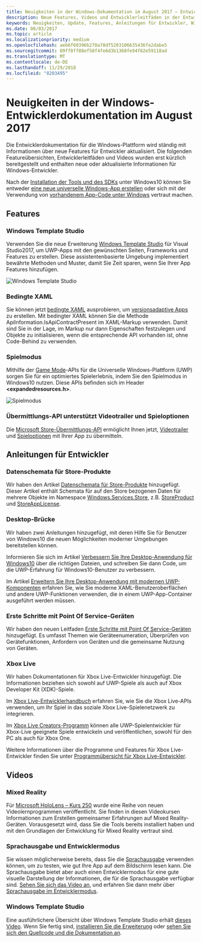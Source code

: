 ```yaml
---
title: Neuigkeiten in der Windows-Dokumentation im August 2017 – Entwicklung von UWP-Apps
description: Neue Features, Videos und Entwicklerleitfäden in der Entwicklerdokumentation für Windows10 im August2017
keywords: Neuigkeiten, Update, Features, Anleitungen für Entwickler, Windows10, 1708
ms.date: 08/03/2017
ms.topic: article
ms.localizationpriority: medium
ms.openlocfilehash: aeb6f60396b270a78df5203106635436fe2dabe5
ms.sourcegitcommit: 89ff8ff88ef58f4fe6d3b1368fe94f62e59118ad
ms.translationtype: MT
ms.contentlocale: de-DE
ms.lasthandoff: 11/29/2018
ms.locfileid: "8203495"
---
```

# <a name="whats-new-in-the-windows-developer-docs-in-august-2017"></a>Neuigkeiten in der Windows-Entwicklerdokumentation im August 2017

Die Entwicklerdokumentation für die Windows-Plattform wird ständig mit Informationen über neue Features für Entwickler aktualisiert. Die folgenden Featureübersichten, Entwicklerleitfäden und Videos wurden erst kürzlich bereitgestellt und enthalten neue oder aktualisierte Informationen für Windows-Entwickler.

Nach der [Installation der Tools und des SDKs](http://go.microsoft.com/fwlink/?LinkId=821431) unter Windows10 können Sie entweder [eine neue universelle Windows-App erstellen](../get-started/your-first-app.md) oder sich mit der Verwendung von [vorhandenem App-Code unter Windows](../porting/index.md) vertraut machen.

## <a name="features"></a>Features

### <a name="windows-template-studio"></a>Windows Template Studio

Verwenden Sie die neue Erweiterung [Windows Template Studio](https://aka.ms/wtsinstall) für Visual Studio2017, um UWP-Apps mit den gewünschten Seiten, Frameworks und Features zu erstellen. Diese assistentenbasierte Umgebung implementiert bewährte Methoden und Muster, damit Sie Zeit sparen, wenn Sie Ihrer App Features hinzufügen.

![Windows Template Studio](images/template-studio.png)

### <a name="conditional-xaml"></a>Bedingte XAML

Sie können jetzt [bedingte XAML](../debug-test-perf/conditional-xaml.md) ausprobieren, um [versionsadaptive Apps](../debug-test-perf/version-adaptive-apps.md) zu erstellen. Mit bedingter XAML können Sie die Methode ApiInformation.IsApiContractPresent im XAML-Markup verwenden. Damit sind Sie in der Lage, im Markup nur dann Eigenschaften festzulegen und Objekte zu initialisieren, wenn die entsprechende API vorhanden ist, ohne Code-Behind zu verwenden.

### <a name="game-mode"></a>Spielmodus

Mithilfe der [Game Mode](https://msdn.microsoft.com/library/windows/desktop/mt808808)-APIs für die Universelle Windows-Plattform (UWP) sorgen Sie für ein optimiertes Spielerlebnis, indem Sie den Spielmodus in Windows10 nutzen. Diese APIs befinden sich im Header **&lt;expandedresources.h&gt;**.

![Spielmodus](images/game-mode.png)

### <a name="submission-api-supports-video-trailers-and-gaming-options"></a>Übermittlungs-API unterstützt Videotrailer und Spieloptionen

Die [Microsoft Store-Übermittlungs-API](../monetize/create-and-manage-submissions-using-windows-store-services.md) ermöglicht Ihnen jetzt, [Videotrailer](../monetize/manage-app-submissions.md#trailer-object) und [Spieloptionen](../monetize/manage-app-submissions.md#gaming-options-object) mit Ihrer App zu übermitteln.


## <a name="developer-guidance"></a>Anleitungen für Entwickler

### <a name="data-schemas-for-store-products"></a>Datenschemata für Store-Produkte

Wir haben den Artikel [Datenschemata für Store-Produkte](../monetize/data-schemas-for-store-products.md) hinzugefügt. Dieser Artikel enthält Schemata für auf den Store bezogenen Daten für mehrere Objekte im Namespace [Windows.Services.Store](https://msdn.microsoft.com/library/windows/apps/windows.services.store.aspx), z.B. [StoreProduct](https://docs.microsoft.com/uwp/api/windows.services.store.storeproduct) und [StoreAppLicense](https://docs.microsoft.com/uwp/api/windows.services.store.storeapplicense).

### <a name="desktop-bridge"></a>Desktop-Brücke

Wir haben zwei Anleitungen hinzugefügt, mit deren Hilfe Sie für Benutzer von Windows10 die neuen Möglichkeiten moderner Umgebungen bereitstellen können.

Informieren Sie sich im Artikel [Verbessern Sie Ihre Desktop-Anwendung für Windows10](https://docs.microsoft.com/windows/uwp/porting/desktop-to-uwp-enhance) über die richtigen Dateien, und schreiben Sie dann Code, um die UWP-Erfahrung für Windows10-Benutzer zu verbessern.  

Im Artikel [Erweitern Sie Ihre Desktop-Anwendung mit modernen UWP-Komponenten](https://docs.microsoft.com/windows/uwp/porting/desktop-to-uwp-extend) erfahren Sie, wie Sie moderne XAML-Benutzeroberflächen und andere UWP-Funktionen verwenden, die in einem UWP-App-Container ausgeführt werden müssen.

### <a name="getting-started-with-point-of-service"></a>Erste Schritte mit Point Of Service-Geräten

Wir haben den neuen Leitfaden [Erste Schritte mit Point Of Service-Geräten](https://docs.microsoft.com/en-us/windows/uwp/devices-sensors/pos-get-started) hinzugefügt. Es umfasst Themen wie Geräteenumeration, Überprüfen von Gerätefunktionen, Anfordern von Geräten und die gemeinsame Nutzung von Geräten. 

### <a name="xbox-live"></a>Xbox Live

Wir haben Dokumentationen für Xbox Live-Entwickler hinzugefügt. Die Informationen beziehen sich sowohl auf UWP-Spiele als auch auf Xbox Developer Kit (XDK)-Spiele.

Im [Xbox Live-Entwicklerhandbuch](https://docs.microsoft.com/en-us/windows/uwp/xbox-live/) erfahren Sie, wie Sie die Xbox Live-APIs verwenden, um Ihr Spiel in das soziale Xbox Live-Spielenetzwerk zu integrieren.

Im [Xbox Live Creators-Programm](https://docs.microsoft.com/en-us/windows/uwp/xbox-live/get-started-with-creators/get-started-with-xbox-live-creators) können alle UWP-Spielentwickler für Xbox-Live geeignete Spiele entwickeln und veröffentlichen, sowohl für den PC als auch für Xbox One.

Weitere Informationen über die Programme und Features für Xbox Live-Entwickler finden Sie unter [Programmübersicht für Xbox Live-Entwickler](https://docs.microsoft.com/en-us/windows/uwp/xbox-live/developer-program-overview).

## <a name="videos"></a>Videos

### <a name="mixed-reality"></a>Mixed Reality

Für [Microsoft HoloLens – Kurs 250](https://developer.microsoft.com/en-us/windows/mixed-reality/mixed_reality_250) wurde eine Reihe von neuen Videolernprogrammen veröffentlicht. Sie finden in diesen Videokursen Informationen zum Erstellen gemeinsamer Erfahrungen auf Mixed Reality-Geräten. Vorausgesetzt wird, dass Sie die Tools bereits installiert haben und mit den Grundlagen der Entwicklung für Mixed Reality vertraut sind.

### <a name="narrator-and-dev-mode"></a>Sprachausgabe und Entwicklermodus

Sie wissen möglicherweise bereits, dass Sie die [Sprachausgabe](https://support.microsoft.com/help/22798/windows-10-narrator-get-started) verwenden können, um zu testen, wie gut Ihre App auf dem Bildschirm lesen kann. Die Sprachausgabe bietet aber auch einen Entwicklermodus für eine gute visuelle Darstellung der Informationen, die für die Sprachausgabe verfügbar sind. [Sehen Sie sich das Video an](https://channel9.msdn.com/Blogs/One-Dev-Minute/Using-Narrator-and-Dev-Mode), und erfahren Sie dann mehr über [Sprachausgabe im Entwicklermodus](https://channel9.msdn.com/Blogs/One-Dev-Minute/Using-Narrator-and-Dev-Mode).

### <a name="windows-template-studio"></a>Windows Template Studio

Eine ausführlichere Übersicht über Windows Template Studio erhält [dieses Video](https://channel9.msdn.com/Blogs/One-Dev-Minute/Getting-Started-with-Windows-Template-Studio). Wenn Sie fertig sind, [installieren Sie die Erweiterung](https://aka.ms/wtsinstall) oder [sehen Sie sich den Quellcode und die Dokumentation an](https://aka.ms/wtsinstall).